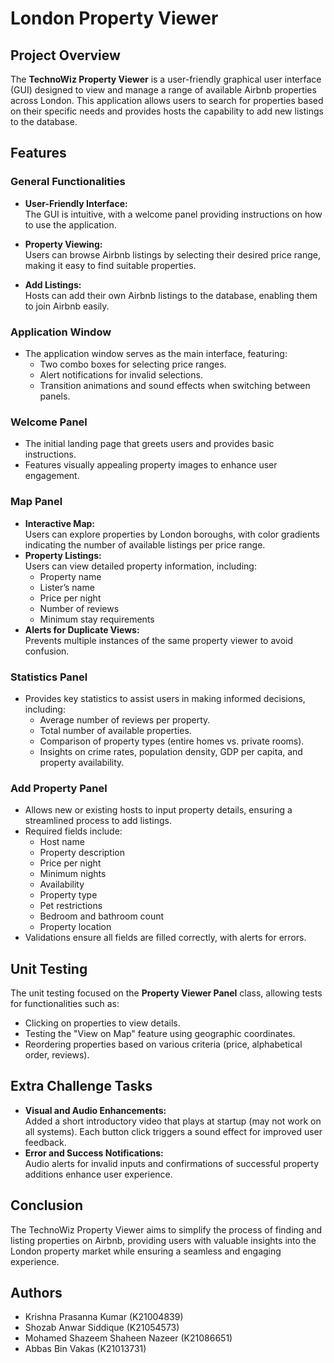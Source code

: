 # London Property Viewer

## Project Overview

The **TechnoWiz Property Viewer** is a user-friendly graphical user interface (GUI) designed to view and manage a range of available Airbnb properties across London. This application allows users to search for properties based on their specific needs and provides hosts the capability to add new listings to the database.

## Features

### General Functionalities

- **User-Friendly Interface:**  
  The GUI is intuitive, with a welcome panel providing instructions on how to use the application.

- **Property Viewing:**  
  Users can browse Airbnb listings by selecting their desired price range, making it easy to find suitable properties.

- **Add Listings:**  
  Hosts can add their own Airbnb listings to the database, enabling them to join Airbnb easily.

### Application Window

- The application window serves as the main interface, featuring:
  - Two combo boxes for selecting price ranges.
  - Alert notifications for invalid selections.
  - Transition animations and sound effects when switching between panels.

### Welcome Panel

- The initial landing page that greets users and provides basic instructions.
- Features visually appealing property images to enhance user engagement.

### Map Panel

- **Interactive Map:**  
  Users can explore properties by London boroughs, with color gradients indicating the number of available listings per price range.
- **Property Listings:**  
  Users can view detailed property information, including:
  - Property name
  - Lister’s name
  - Price per night
  - Number of reviews
  - Minimum stay requirements
- **Alerts for Duplicate Views:**  
  Prevents multiple instances of the same property viewer to avoid confusion.

### Statistics Panel

- Provides key statistics to assist users in making informed decisions, including:
  - Average number of reviews per property.
  - Total number of available properties.
  - Comparison of property types (entire homes vs. private rooms).
  - Insights on crime rates, population density, GDP per capita, and property availability.

### Add Property Panel

- Allows new or existing hosts to input property details, ensuring a streamlined process to add listings.
- Required fields include:
  - Host name
  - Property description
  - Price per night
  - Minimum nights
  - Availability
  - Property type
  - Pet restrictions
  - Bedroom and bathroom count
  - Property location
- Validations ensure all fields are filled correctly, with alerts for errors.

## Unit Testing

The unit testing focused on the **Property Viewer Panel** class, allowing tests for functionalities such as:
- Clicking on properties to view details.
- Testing the "View on Map" feature using geographic coordinates.
- Reordering properties based on various criteria (price, alphabetical order, reviews).

## Extra Challenge Tasks

- **Visual and Audio Enhancements:**  
  Added a short introductory video that plays at startup (may not work on all systems). Each button click triggers a sound effect for improved user feedback.
- **Error and Success Notifications:**  
  Audio alerts for invalid inputs and confirmations of successful property additions enhance user experience.

## Conclusion

The TechnoWiz Property Viewer aims to simplify the process of finding and listing properties on Airbnb, providing users with valuable insights into the London property market while ensuring a seamless and engaging experience.

## Authors

- Krishna Prasanna Kumar (K21004839)
- Shozab Anwar Siddique (K21054573)
- Mohamed Shazeem Shaheen Nazeer (K21086651)
- Abbas Bin Vakas (K21013731)
